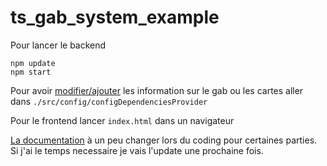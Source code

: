 # ts_gab_system_example
Pour lancer le backend

```shell
npm update
npm start
```

Pour avoir [modifier/ajouter](./src/config/configDependenciesProvider) les information sur le gab ou les cartes aller dans `./src/config/configDependenciesProvider`

Pour le frontend lancer `index.html` dans un navigateur

[La documentation](./gab.md) à un peu changer lors du coding pour certaines parties.
Si j'ai le temps necessaire je vais l'update une prochaine fois.
